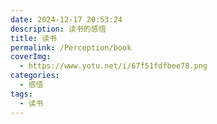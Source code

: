 ```yaml
---
date: 2024-12-17 20:53:24
description: 读书的感悟
title: 读书
permalink: /Perception/book
coverImg:
  - https://www.yotu.net/i/67f51fdfbee78.png
categories:
  - 感悟
tags:
  - 读书
---
```


